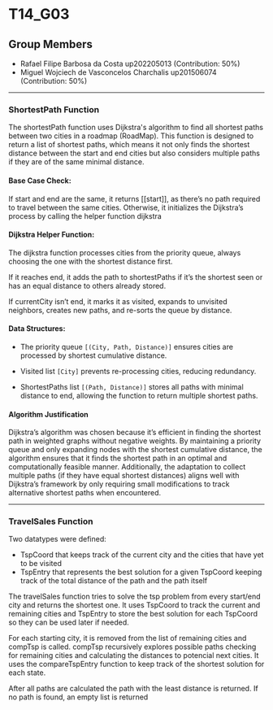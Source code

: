 # T14_G03

## Group Members
- Rafael Filipe Barbosa da Costa up202205013 (Contribution: 50%)
- Miguel Wojciech de Vasconcelos Charchalis up201506074 (Contribution: 50%)


---


### ShortestPath Function

The shortestPath function uses Dijkstra's algorithm to find all shortest paths between two cities in a roadmap (RoadMap). This function is designed to return a list of shortest paths, which means it not only finds the shortest distance between the start and end cities but also considers multiple paths if they are of the same minimal distance.

#### Base Case Check:

If start and end are the same, it returns [[start]], as there’s no path required to travel between the same cities.
    Otherwise, it initializes the Dijkstra’s process by calling the helper function dijkstra

#### Dijkstra Helper Function:
The dijkstra function processes cities from the priority queue, always choosing the one with the shortest distance first.

If it reaches end, it adds the path to shortestPaths if it’s the shortest seen or has an equal distance to others already stored.

If currentCity isn’t end, it marks it as visited, expands to unvisited neighbors, creates new paths, and re-sorts the queue by distance.    

#### Data Structures:

- The priority queue ```[(City, Path, Distance)]``` ensures cities are processed by shortest cumulative distance.

- Visited list ```[City]``` prevents re-processing cities, reducing redundancy.

- ShortestPaths list ```[(Path, Distance)]``` stores all paths with minimal distance to end, allowing the function to return multiple shortest paths.

#### Algorithm Justification

Dijkstra’s algorithm was chosen because it’s efficient in finding the shortest path in weighted graphs without negative weights. By maintaining a priority queue and only expanding nodes with the shortest cumulative distance, the algorithm ensures that it finds the shortest path in an optimal and computationally feasible manner. Additionally, the adaptation to collect multiple paths (if they have equal shortest distances) aligns well with Dijkstra’s framework by only requiring small modifications to track alternative shortest paths when encountered.



---



### TravelSales Function

Two datatypes were defined: 
- TspCoord that keeps track of the current city and the cities that have yet to be visited
- TspEntry that represents the best solution for a given TspCoord keeping track of the total distance of the path and the path itself

The travelSales function tries to solve the tsp problem from every start/end city and returns the shortest one. It uses TspCoord to track the current and remaining cities and TspEntry to store the best solution for each TspCoord so they can be used later if needed.

For each starting city, it is removed from the list of remaining cities and compTsp is called. compTsp recursively explores possible paths checking for remaining cities and calculating the distances to potencial next cities. It uses the compareTspEntry function to keep track of the shortest solution for each state.

After all paths are calculated the path with the least distance is returned. If no path is found, an empty list is returned
